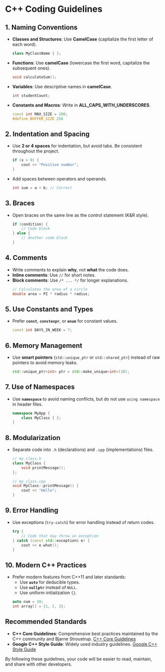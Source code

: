 
# C++ Coding Guidelines

## 1. Naming Conventions
- **Classes and Structures**: Use **CamelCase** (capitalize the first letter of each word).
  ```cpp
  class MyClassName { };
  ```
- **Functions**: Use **camelCase** (lowercase the first word, capitalize the subsequent ones).
  ```cpp
  void calculateSum();
  ```
- **Variables**: Use descriptive names in **camelCase**.
  ```cpp
  int studentCount;
  ```
- **Constants and Macros**: Write in **ALL_CAPS_WITH_UNDERSCORES**.
  ```cpp
  const int MAX_SIZE = 100;
  #define BUFFER_SIZE 256
  ```

## 2. Indentation and Spacing
- Use **2 or 4 spaces** for indentation, but avoid tabs. Be consistent throughout the project.
  ```cpp
  if (x > 0) {
      cout << "Positive number";
  }
  ```
- Add spaces between operators and operands.
  ```cpp
  int sum = a + b; // Correct
  ```

## 3. Braces
- Open braces on the same line as the control statement (K&R style).
  ```cpp
  if (condition) {
      // Code block
  } else {
      // Another code block
  }
  ```

## 4. Comments
- Write comments to explain **why**, not **what** the code does.
- **Inline comments**: Use `//` for short notes.
- **Block comments**: Use `/* ... */` for longer explanations.
  ```cpp
  // Calculates the area of a circle
  double area = PI * radius * radius;
  ```

## 5. Use Constants and Types
- Prefer **`const`**, **`constexpr`**, or **`enum`** for constant values.
  ```cpp
  const int DAYS_IN_WEEK = 7;
  ```

## 6. Memory Management
- Use **smart pointers** (`std::unique_ptr` or `std::shared_ptr`) instead of raw pointers to avoid memory leaks.
  ```cpp
  std::unique_ptr<int> ptr = std::make_unique<int>(10);
  ```

## 7. Use of Namespaces
- Use **`namespace`** to avoid naming conflicts, but do not use `using namespace` in header files.
  ```cpp
  namespace MyApp {
      class MyClass { };
  }
  ```

## 8. Modularization
- Separate code into `.h` (declarations) and `.cpp` (implementations) files.
  ```cpp
  // my_class.h
  class MyClass {
      void printMessage();
  };
  
  // my_class.cpp
  void MyClass::printMessage() {
      cout << "Hello";
  }
  ```

## 9. Error Handling
- Use exceptions (`try-catch`) for error handling instead of return codes.
  ```cpp
  try {
      // Code that may throw an exception
  } catch (const std::exception& e) {
      cout << e.what();
  }
  ```

## 10. Modern C++ Practices
- Prefer modern features from C++11 and later standards:
  - Use **`auto`** for deducible types.
  - Use **`nullptr`** instead of `NULL`.
  - Use uniform initialization `{}`.
  ```cpp
  auto num = 10;
  int array[] = {1, 2, 3};
  ```

## Recommended Standards
- **C++ Core Guidelines**: Comprehensive best practices maintained by the C++ community and Bjarne Stroustrup. [C++ Core Guidelines](https://isocpp.github.io/CppCoreGuidelines/CppCoreGuidelines)
- **Google C++ Style Guide**: Widely used industry guidelines. [Google C++ Style Guide](https://google.github.io/styleguide/cppguide.html)

By following these guidelines, your code will be easier to read, maintain, and share with other developers.
